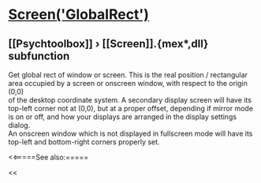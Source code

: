# [Screen('GlobalRect')](Screen-GlobalRect) 
## [[Psychtoolbox]] &#8250; [[Screen]].{mex*,dll} subfunction


Get global rect of window or screen. This is the real position / rectangular  
area occupied by a screen or onscreen window, with respect to the origin (0,0)  
of the desktop coordinate system. A secondary display screen will have its  
top-left corner not at (0,0), but at a proper offset, depending if mirror mode  
is on or off, and how your displays are arranged in the display settings dialog.  
An onscreen window which is not displayed in fullscreen mode will have its  
top-left and bottom-right corners properly set.   


<<=====See also:=====

<<